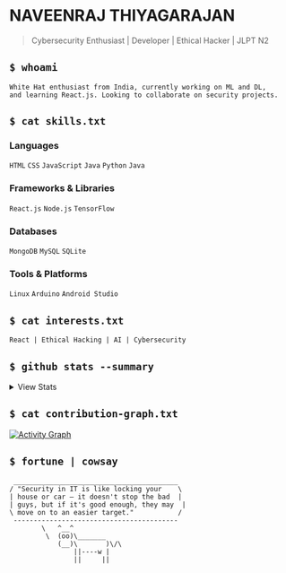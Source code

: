 # NAVEENRAJ THIYAGARAJAN
   
> Cybersecurity Enthusiast | Developer | Ethical Hacker | JLPT N2 
  
## `$ whoami`       
   
```  
White Hat enthusiast from India, currently working on ML and DL,    
and learning React.js. Looking to collaborate on security projects.       
```      
 
## `$ cat skills.txt`   

### Languages  
`HTML` `CSS` `JavaScript` `Java` `Python` `Java` 

### Frameworks & Libraries 
`React.js` `Node.js` `TensorFlow`

### Databases
`MongoDB` `MySQL` `SQLite`

### Tools & Platforms
`Linux` `Arduino` `Android Studio` 
 
## `$ cat interests.txt`
```
React | Ethical Hacking | AI | Cybersecurity
```

## `$ github stats --summary`

<details>
<summary>View Stats</summary>

```
GitHub Stats Overview:
```

[![GitHub Stats](https://github-readme-stats.vercel.app/api?username=navi-04&show_icons=true&show=reviews,discussions_started&theme=merko&rank_icon=percentile)](https://github.com/navi-04)
 
```
Contribution Streak (Including Private):  
```

[![GitHub Streak](https://streak-stats.demolab.com?user=navi-04&theme=radical&date_format=j%20M%5B%20Y%5D&ring=DD2727&fire=DD2727)](https://git.io/streak-stats)

```
Trophy Collection:
``` 

[![Trophy](https://github-profile-trophy.vercel.app/?username=navi-04&theme=algolia&no-frame=true&column=7&margin-w=15&count_private=true)](https://github.com/navi-04)

</details>

## `$ cat contribution-graph.txt`

[![Activity Graph](https://github-readme-activity-graph.vercel.app/graph?username=navi-04&theme=redical&bg_color=0D1117&hide_border=true&line=E4405F&point=ffffff&include_all_commits=true&count_private=true)](https://github.com/navi-04) 

## `$ fortune | cowsay` 
 
```
 _________________________________________
/ "Security in IT is like locking your    \
| house or car – it doesn't stop the bad  |
| guys, but if it's good enough, they may  |
\ move on to an easier target."           /
 -----------------------------------------
        \   ^__^
         \  (oo)\_______
            (__)\       )\/\
                ||----w |
                ||     ||
```



